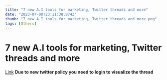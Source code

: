 ```yaml
---
title: "7 new A.I tools for marketing, Twitter threads and more"
date: "2023-07-08T23:11:38.874Z"
thumb: "7_new_A.I_tools_for_marketing,_Twitter_threads_and_more.png"
tags: [Others]
---
```


# 7 new A.I tools for marketing, Twitter threads and more

[Link](https://twitter.com/calebsai/status/1675492999436943361)
**Due to new twitter policy you need to login to visualize the thread**
